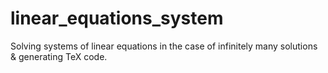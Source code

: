 # linear_equations_system
Solving systems of linear equations in the case of infinitely many solutions &amp; generating TeX code.
